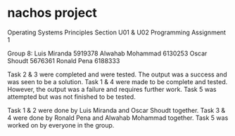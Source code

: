 # nachos project
Operating Systems Principles Section U01 & U02
Programming Assignment 1

Group 8:
Luis Miranda		5919378
Alwahab Mohammad	6130253
Oscar Shoudt		5676361
Ronald Pena			6188333

Task 2 & 3 were completed and were tested. The output was a success and was seen to be a solution.
Task 1 & 4 were made to be complete and tested. However, the output was a failure and requires further work.
Task 5 was attempted but was not finished to be tested.

Task 1 & 2 were done by Luis Miranda and Oscar Shoudt together.
Task 3 & 4 were done by Ronald Pena and Alwahab Mohammad together.
Task 5 was worked on by everyone in the group.
